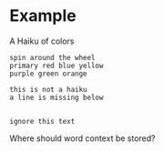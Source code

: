 # Example

A Haiku of colors

```poems-haiku
spin around the wheel
primary red blue yellow
purple green orange
```

```poems-haiku
this is not a haiku
a line is missing below
```

```text

ignore this text

```

Where should word context be stored?
